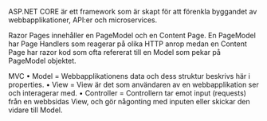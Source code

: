 ASP.NET CORE är ett framework som är skapt för att förenkla byggandet av webbapplikationer, API:er och microservices.

Razor Pages innehåller en PageModel och en Content Page. 
En PageModel har Page Handlers som reagerar på olika HTTP anrop
medan en Content Page har razor kod som ofta refererat till en Model som pekar på PageModel objektet.

MVC
• Model = Webbapplikationens data och dess struktur beskrivs här i properties.
• View = View är det som användaren av en webbapplikation ser och interagerar med.
• Controller = Controllern tar emot input (requests) från en webbsidas View, och gör någonting med inputen eller skickar den vidare till Model.
